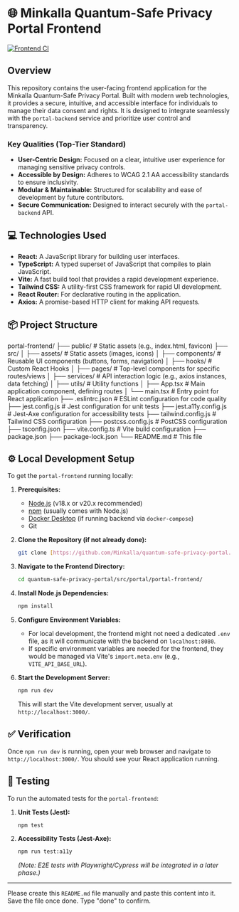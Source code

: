 # 🌐 Minkalla Quantum-Safe Privacy Portal Frontend

[![Frontend CI](https://github.com/minkalla/quantum-safe-privacy-portal/actions/workflows/frontend.yml/badge.svg)](https://github.com/minkalla/quantum-safe-privacy-portal/actions/workflows/frontend.yml)


## Overview
This repository contains the user-facing frontend application for the Minkalla Quantum-Safe Privacy Portal. Built with modern web technologies, it provides a secure, intuitive, and accessible interface for individuals to manage their data consent and rights. It is designed to integrate seamlessly with the `portal-backend` service and prioritize user control and transparency.

### Key Qualities (Top-Tier Standard)
* **User-Centric Design:** Focused on a clear, intuitive user experience for managing sensitive privacy controls.
* **Accessible by Design:** Adheres to WCAG 2.1 AA accessibility standards to ensure inclusivity.
* **Modular & Maintainable:** Structured for scalability and ease of development by future contributors.
* **Secure Communication:** Designed to interact securely with the `portal-backend` API.

## 💻 Technologies Used

* **React:** A JavaScript library for building user interfaces.
* **TypeScript:** A typed superset of JavaScript that compiles to plain JavaScript.
* **Vite:** A fast build tool that provides a rapid development experience.
* **Tailwind CSS:** A utility-first CSS framework for rapid UI development.
* **React Router:** For declarative routing in the application.
* **Axios:** A promise-based HTTP client for making API requests.

## 📦 Project Structure

portal-frontend/
├── public/                 # Static assets (e.g., index.html, favicon)
├── src/
│   ├── assets/             # Static assets (images, icons)
│   ├── components/         # Reusable UI components (buttons, forms, navigation)
│   ├── hooks/              # Custom React Hooks
│   ├── pages/              # Top-level components for specific routes/views
│   ├── services/           # API interaction logic (e.g., axios instances, data fetching)
│   ├── utils/              # Utility functions
│   ├── App.tsx             # Main application component, defining routes
│   └── main.tsx            # Entry point for React application
├── .eslintrc.json          # ESLint configuration for code quality
├── jest.config.js          # Jest configuration for unit tests
├── jest.a11y.config.js     # Jest-Axe configuration for accessibility tests
├── tailwind.config.js      # Tailwind CSS configuration
├── postcss.config.js       # PostCSS configuration
├── tsconfig.json
├── vite.config.ts          # Vite build configuration
├── package.json
├── package-lock.json
└── README.md               # This file


## ⚙️ Local Development Setup

To get the `portal-frontend` running locally:

1.  **Prerequisites:**
    * [Node.js](https://nodejs.org/) (v18.x or v20.x recommended)
    * [npm](https://www.npmjs.com/) (usually comes with Node.js)
    * [Docker Desktop](https://www.docker.com/products/docker-desktop) (if running backend via `docker-compose`)
    * Git

2.  **Clone the Repository (if not already done):**
    ```bash
    git clone [https://github.com/Minkalla/quantum-safe-privacy-portal.git](https://github.com/Minkalla/quantum-safe-privacy-portal.git)
    ```

3.  **Navigate to the Frontend Directory:**
    ```bash
    cd quantum-safe-privacy-portal/src/portal/portal-frontend/
    ```

4.  **Install Node.js Dependencies:**
    ```bash
    npm install
    ```

5.  **Configure Environment Variables:**
    * For local development, the frontend might not need a dedicated `.env` file, as it will communicate with the backend on `localhost:8080`.
    * If specific environment variables are needed for the frontend, they would be managed via Vite's `import.meta.env` (e.g., `VITE_API_BASE_URL`).

6.  **Start the Development Server:**
    ```bash
    npm run dev
    ```
    This will start the Vite development server, usually at `http://localhost:3000/`.

## ✅ Verification

Once `npm run dev` is running, open your web browser and navigate to `http://localhost:3000/`. You should see your React application running.

## 🧪 Testing

To run the automated tests for the `portal-frontend`:

1.  **Unit Tests (Jest):**
    ```bash
    npm test
    ```
2.  **Accessibility Tests (Jest-Axe):**
    ```bash
    npm run test:a11y
    ```
    *(Note: E2E tests with Playwright/Cypress will be integrated in a later phase.)*

---

Please create this `README.md` file manually and paste this content into it. Save the file once done. Type "done" to confirm.